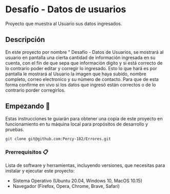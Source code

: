 # Desafío - Datos de usuarios

Proyecto que muestra al Usuario sus datos ingresados.

## Descripción

En este proyecto por nombre " Desafío - Datos de Usuarios, se mostrará al usuario en pantalla una cierta cantidad de información ingresada en su cuenta, con el fín de que sepa que información digito y si está correcto de lo contrario poder editar y corregir lo ingresado. Esto lo que hará es por pantalla le mostrará al Usuario la imagen que haya subido, nombre completo, correo electronico y su número de contacto. Para que de esta forma confirme en vivo si los datos que ingresó están correctos o de lo contrario porder corregirlos.

## Empezando 🚀

Estas instrucciones te guiarán para obtener una copia de este proyecto en funcionamiento en tu máquina local para propósitos de desarrollo y pruebas.

```bash
git clone git@github.com:Percy-182/Errores.git
```

### Prerrequisitos 📋

Lista de software y herramientas, incluyendo versiones, que necesitas para instalar y ejecutar este proyecto:

- Sistema Operativo (Ubuntu 20.04, Windows 10, MacOS 10.15)
- Navegador (Firefox, Opera, Chrome, Brave, Safari)
